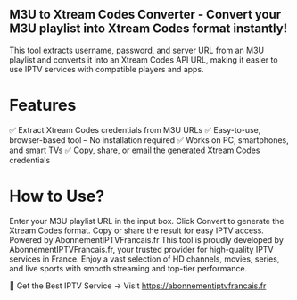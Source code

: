 ## M3U to Xtream Codes Converter - Convert your M3U playlist into Xtream Codes format instantly! ##

This tool extracts username, password, and server URL from an M3U playlist and converts it into an Xtream Codes API URL, making it easier to use IPTV services with compatible players and apps.

# Features
✅ Extract Xtream Codes credentials from M3U URLs
✅ Easy-to-use, browser-based tool – No installation required
✅ Works on PC, smartphones, and smart TVs
✅ Copy, share, or email the generated Xtream Codes credentials

# How to Use?
Enter your M3U playlist URL in the input box.
Click Convert to generate the Xtream Codes format.
Copy or share the result for easy IPTV access.
Powered by AbonnementIPTVFrancais.fr
This tool is proudly developed by AbonnementIPTVFrancais.fr, your trusted provider for high-quality IPTV services in France. Enjoy a vast selection of HD channels, movies, series, and live sports with smooth streaming and top-tier performance.

📌 Get the Best IPTV Service → Visit https://abonnementiptvfrancais.fr


